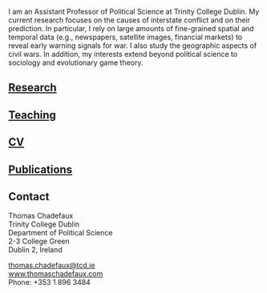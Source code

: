 I am an Assistant Professor of Political Science at Trinity College Dublin. My current research focuses on the causes of interstate conflict and on their prediction. In particular, I rely on large amounts of fine-grained spatial and temporal data (e.g., newspapers, satellite images, financial markets) to reveal early warning signals for war. I also study the geographic aspects of civil wars. In addition, my interests extend beyond political science to sociology and evolutionary game theory.



## [Research](research.html)

## [Teaching](teaching.html)

## [CV](CV.pdf)

## [Publications](publications.md)

## Contact

Thomas Chadefaux <br>
Trinity College Dublin<br>
Department of Political Science<br>
2-3 College Green<br>
Dublin 2, Ireland<br>

thomas.chadefaux@tcd.ie<br>
www.thomaschadefaux.com<br>
Phone: +353 1 896 3484<br>
